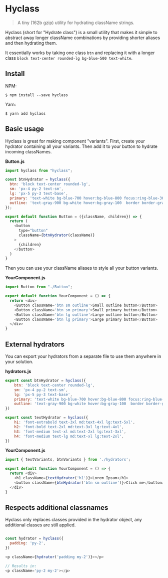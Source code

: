 # Hyclass

> A tiny (162b gzip) utility for hydrating className strings.

Hyclass (short for "Hydrate class") is a small utility that makes it simple to abstract away longer className combinations by providing shorter aliases and then hydrating them.

It essentially works by taking one class `btn` and replacing it with a longer class `block text-center rounded-lg bg-blue-500 text-white`.

## Install

NPM:
```
$ npm install --save hyclass
```

Yarn:
```
$ yarn add hyclass
```

## Basic usage

Hyclass is great for making component "variants". First, create your hydrator containing all your variants. Then add it to your button to hydrate incoming classNames.

**Button.js**

```js
import hyclass from "hyclass";

const btnHydrator = hyclass({
  btn: 'block text-center rounded-lg',
  sm: 'px-4 py-2 text-sm',
  lg: 'px-5 py-3 text-base',
  primary: 'text-white bg-blue-700 hover:bg-blue-800 focus:ring-blue-300',
  outline: 'text-gray-900 bg-white hover:bg-gray-100  border border-gray-300'
});

export default function Button = ({className, children}) => {
  return (
    <button 
      type="button" 
      className={btnHydrator(className)}
    >
      {children}
    </button>
  )
}
```
Then you can use your className aliases to style all your button variants.

**YourComponent.js**

```js
import Button from "./Button";

export default function YourComponent = () => {
  return <div>
    <Button className='btn sm outline'>Small outline button</Button>
    <Button className='btn sm primary'>Small primary button</Button>
    <Button className='btn lg outline'>Large outline button</Button>
    <Button className='btn lg primary'>Large primary button</Button>
  </div>
}
```

## External hydrators
You can export your hydrators from a separate file to use them anywhere in your solution.

**hydrators.js**
```js
export const btnHydrator = hyclass({
    btn: 'block text-center rounded-lg',
    sm: 'px-4 py-2 text-sm',
    lg: 'px-5 py-3 text-base',
    primary: 'text-white bg-blue-700 hover:bg-blue-800 focus:ring-blue-300',
    outline: 'text-gray-900 bg-white hover:bg-gray-100  border border-gray-300'
})

export const textHydrator = hyclass({
    h1: 'font-extrabold text-3xl md:text-4xl lg:text-5xl',
    h2: 'font-bold text-2xl md:text-3xl lg:text-4xl',
    h3: 'font-medium text-xl md:text-2xl lg:text-3xl',
    h4: 'font-medium text-lg md:text-xl lg:text-2xl',
})
```
**YourComponent.js**
```js
import { textVariants, btnVariants } from './hydrators';

export default function YourComponent = () => {
  return <div>
    <h1 className={textHydrator('h1')}>Lorem Ipsum</h1>
    <button className={btnHydrator('btn sm outline')}>Click me</button>
  </div>
}
```

## Respects additional classnames

Hyclass only replaces classes provided in the hydrator object, any additional classes are still applied.

```js

const hydrator = hyclass({
  padding: 'py-2',
})

<p className={hydrator('padding my-2')}></p>

// Results in:
<p className='py-2 my-2'></p>
```